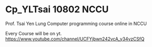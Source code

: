 # Cp_YLTsai 10802 NCCU
Prof. Tsai Yen Lung Computer programming course online in NCCU 

Every Course will be on yt.
https://www.youtube.com/channel/UCFYjbwn242vcA_y34vzCSfQ
